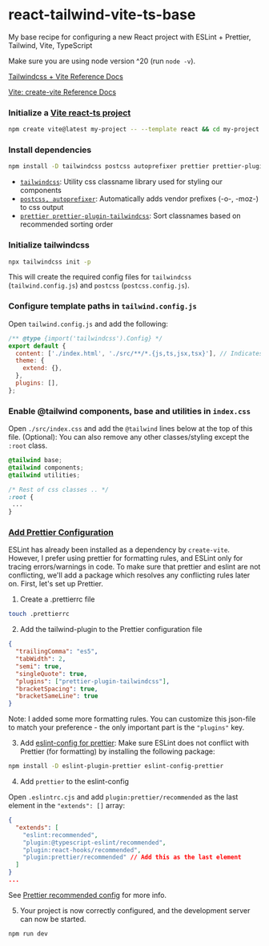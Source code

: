 # react-tailwind-vite-ts-base
My base recipe for configuring a new React project with ESLint + Prettier, Tailwind, Vite, TypeScript

Make sure you are using node version ^20 (run `node -v`).

[Tailwindcss + Vite Reference Docs](https://tailwindcss.com/docs/guides/vite)

[Vite: create-vite Reference Docs](https://github.com/vitejs/vite/tree/main/packages/create-vite)

### Initialize a [Vite react-ts project](https://vitejs.dev/guide/#scaffolding-your-first-vite-project)

```bash
npm create vite@latest my-project -- --template react && cd my-project
```

### Install dependencies

```bash
npm install -D tailwindcss postcss autoprefixer prettier prettier-plugin-tailwindcss
```

- [`tailwindcss`](https://tailwindcss.com): Utility css classname library used for styling our components
- [`postcss, autoprefixer`](https://postcss.org/): Automatically adds vendor prefixes (-o-, -moz-) to css output
- [`prettier prettier-plugin-tailwindcss`](https://tailwindcss.com/blog/automatic-class-sorting-with-prettier): Sort classnames based on recommended sorting order

### Initialize tailwindcss

```bash
npx tailwindcss init -p
```

This will create the required config files for `tailwindcss` (`tailwind.config.js`) and `postcss` (`postcss.config.js`).

### Configure template paths in `tailwind.config.js`

Open `tailwind.config.js` and add the following:

```javascript
/** @type {import('tailwindcss').Config} */
export default {
  content: ['./index.html', './src/**/*.{js,ts,jsx,tsx}'], // Indicates which files in our project uses tailwind utility classes
  theme: {
    extend: {},
  },
  plugins: [],
};
```

### Enable @tailwind components, base and utilities in `index.css`

Open `./src/index.css` and add the `@tailwind` lines below at the top of this file. (Optional): You can also remove any other classes/styling except the `:root` class.

```css
@tailwind base;
@tailwind components;
@tailwind utilities;

/* Rest of css classes .. */
:root {
 ...
}
```

### [Add Prettier Configuration](https://prettier.io/docs/en/configuration)

ESLint has already been installed as a dependency by `create-vite`. However, I prefer using prettier for formatting rules, and ESLint only for tracing errors/warnings in code. To make sure that prettier and eslint are not conflicting, we'll add a package which resolves any conflicting rules later on. First, let's set up Prettier.

1. Create a .prettierrc file

```bash
touch .prettierrc
```

2. Add the tailwind-plugin to the Prettier configuration file

```json
{
  "trailingComma": "es5",
  "tabWidth": 2,
  "semi": true,
  "singleQuote": true,
  "plugins": ["prettier-plugin-tailwindcss"],
  "bracketSpacing": true,
  "bracketSameLine": true
}
```

Note: I added some more formatting rules. You can customize this json-file to match your preference - the only important part is the `"plugins"` key.

3. Add [eslint-config for prettier](https://github.com/prettier/eslint-config-prettier): Make sure ESLint does not conflict with Prettier (for formatting) by installing the following package:

```bash
npm install -D eslint-plugin-prettier eslint-config-prettier
```

4. Add `prettier` to the eslint-config

Open `.eslintrc.cjs` and add `plugin:prettier/recommended` as the last element in the `"extends": []` array:

```json
{
  "extends": [
    "eslint:recommended",
    "plugin:@typescript-eslint/recommended",
    "plugin:react-hooks/recommended",
    "plugin:prettier/recommended" // Add this as the last element
  ]
}
...
```

See [Prettier recommended config](https://github.com/prettier/eslint-plugin-prettier#recommended-configuration) for more info.

5. Your project is now correctly configured, and the development server can now be started.

```
npm run dev
```
